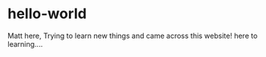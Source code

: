 # hello-world
Matt here, 
Trying to learn new things and came across this website! here to learning....
